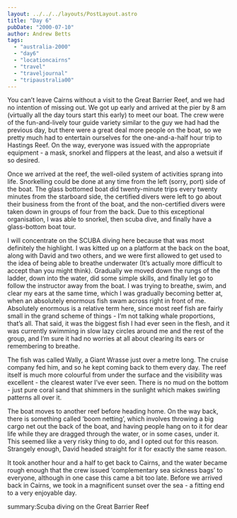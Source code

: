 ```yaml
---
layout: ../../../layouts/PostLayout.astro
title: "Day 6"
pubDate: "2000-07-10"
author: Andrew Betts
tags: 
  - "australia-2000"
  - "day6"
  - "locationcairns"
  - "travel"
  - "traveljournal"
  - "tripaustralia00"
---
```


You can’t leave Cairns without a visit to the Great Barrier Reef, and we had no intention of missing out. We got up early and arrived at the pier by 8 am (virtually all the day tours start this early) to meet our boat. The crew were of the fun-and-lively tour guide variety similar to the guy we had had the previous day, but there were a great deal more people on the boat, so we pretty much had to entertain ourselves for the one-and-a-half hour trip to Hastings Reef. On the way, everyone was issued with the appropriate equipment - a mask, snorkel and flippers at the least, and also a wetsuit if so desired.

Once we arrived at the reef, the well-oiled system of activities sprang into life. Snorkelling could be done at any time from the left (sorry, port) side of the boat. The glass bottomed boat did twenty-minute trips every twenty minutes from the starboard side, the certified divers were left to go about their business from the front of the boat, and the non-certified divers were taken down in groups of four from the back. Due to this exceptional organisation, I was able to snorkel, then scuba dive, and finally have a glass-bottom boat tour.

I will concentrate on the SCUBA diving here because that was most definitely the highlight. I was kitted up on a platform at the back on the boat, along with David and two others, and we were first allowed to get used to the idea of being able to breathe underwater (It’s actually more difficult to accept than you might think). Gradually we moved down the rungs of the ladder, down into the water, did some simple skills, and finally let go to follow the instructor away from the boat. I was trying to breathe, swim, and clear my ears at the same time, which I was gradually becoming better at, when an absolutely enormous fish swam across right in front of me. Absolutely enormous is a relative term here, since most reef fish are fairly small in the grand scheme of things - I’m not talking whale proportions, that’s all. That said, it was the biggest fish I had ever seen in the flesh, and it was currently swimming in slow lazy circles around me and the rest of the group, and I’m sure it had no worries at all about clearing its ears or remembering to breathe.

The fish was called Wally, a Giant Wrasse just over a metre long. The cruise company fed him, and so he kept coming back to them every day. The reef itself is much more colourful from under the surface and the visibility was excellent - the clearest water I’ve ever seen. There is no mud on the bottom - just pure coral sand that shimmers in the sunlight which makes swirling patterns all over it.

The boat moves to another reef before heading home. On the way back, there is something called ‘boom netting’, which involves throwing a big cargo net out the back of the boat, and having people hang on to it for dear life while they are dragged through the water, or in some cases, under it. This seemed like a very risky thing to do, and I opted out for this reason. Strangely enough, David headed straight for it for exactly the same reason.

It took another hour and a half to get back to Cairns, and the water became rough enough that the crew issued ‘complementary sea sickness bags’ to everyone, although in one case this came a bit too late. Before we arrived back in Cairns, we took in a magnificent sunset over the sea - a fitting end to a very enjoyable day.

summary:Scuba diving on the Great Barrier Reef
